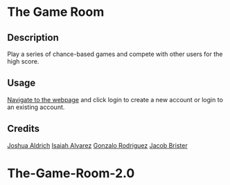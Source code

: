 # The Game Room
## Description
Play a series of chance-based games and compete with other users for the high score.

## Usage
[Navigate to the webpage](https://fathomless-anchorage-22375.herokuapp.com/) and click login to create a new account or login to an existing account.

## Credits
[Joshua Aldrich](https://github.com/JoshuaAldrich)
[Isaiah Alvarez](https://github.com/Leocrydis)
[Gonzalo Rodriguez](https://github.com/Tiraso12)
[Jacob Brister](https://github.com/jbrister71)
# The-Game-Room-2.0
